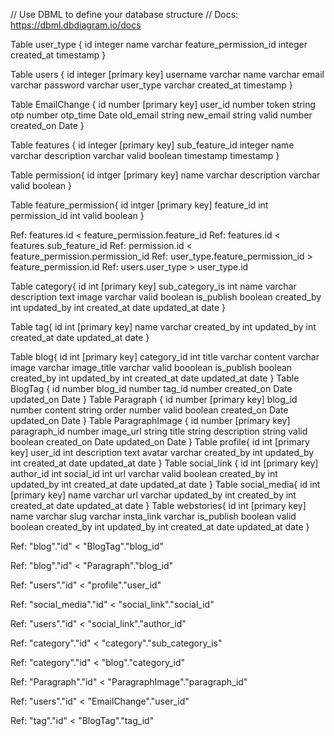 // Use DBML to define your database structure
// Docs: https://dbml.dbdiagram.io/docs

Table user_type {
  id integer
  name varchar
  feature_permission_id integer
  created_at timestamp
}

Table users {
  id integer [primary key]
  username varchar
  name varchar
  email varchar
  password varchar
  user_type varchar
  created_at timestamp
}

Table EmailChange {
  id number [primary key]
  user_id number
  token string
  otp number
  otp_time Date
  old_email string
  new_email string
  valid number
  created_on Date
}

Table features {
  id integer [primary key]
  sub_feature_id integer
  name varchar
  description varchar
  valid boolean
  timestamp timestamp
}

Table permission{
  id intger [primary key]
  name varchar
  description varchar
  valid boolean
}

Table feature_permission{
  id intger [primary key]
  feature_id int
  permission_id int
  valid boolean
}

Ref: features.id  < feature_permission.feature_id
Ref: features.id  < features.sub_feature_id
Ref: permission.id < feature_permission.permission_id
Ref: user_type.feature_permission_id > feature_permission.id
Ref: users.user_type > user_type.id

Table category{
  id int [primary key]
  sub_category_is int
  name varchar
  description text
  image varchar
  valid boolean
  is_publish boolean
  created_by int
  updated_by int
  created_at date
  updated_at date
}

Table tag{
  id int [primary key]
  name varchar
  created_by int
  updated_by int
  created_at date
  updated_at date
}

Table blog{
  id int [primary key]
  category_id int
  title varchar
  content varchar
  image varchar
  image_title varchar
  valid booolean
  is_publish boolean
  created_by int
  updated_by int
  created_at date
  updated_at date
}
Table BlogTag {
  id number
  blog_id number
  tag_id number
  created_on Date
  updated_on Date
}
Table Paragraph {
   id number [primary key]
   blog_id number
   content string
   order number
   valid boolean
   created_on Date
   updated_on Date
}
Table ParagraphImage {
   id number [primary key]
   paragraph_id number
   image_url string
   title string
   description string
   valid boolean
   created_on Date
   updated_on Date
}
Table profile{
  id int [primary key]
  user_id int 
  description text
  avatar varchar
  created_by int
  updated_by int
  created_at date
  updated_at date
}
Table social_link {
  id int [primary key]
  author_id int
  social_id int
  url varchar
  valid boolean
  created_by int
  updated_by int
  created_at date
  updated_at date
}
Table social_media{
  id int [primary key]
  name varchar
  url varchar
  updated_by int
  created_by int
  created_at date
  updated_at date
}
Table webstories{
  id int [primary key]
  name varchar
  slug varchar
  insta_link varchar
  is_publish boolean
  valid boolean 
  created_by int
  updated_by int
  created_at date
  updated_at date
}


Ref: "blog"."id" < "BlogTag"."blog_id"

Ref: "blog"."id" < "Paragraph"."blog_id"

Ref: "users"."id" < "profile"."user_id"

Ref: "social_media"."id" < "social_link"."social_id"

Ref: "users"."id" < "social_link"."author_id"

Ref: "category"."id" < "category"."sub_category_is"

Ref: "category"."id" < "blog"."category_id"

Ref: "Paragraph"."id" < "ParagraphImage"."paragraph_id"

Ref: "users"."id" < "EmailChange"."user_id"

Ref: "tag"."id" < "BlogTag"."tag_id"
